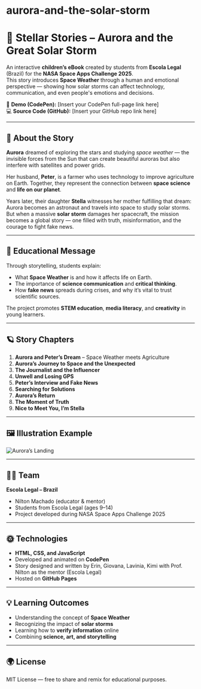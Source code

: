 # aurora-and-the-solar-storm
# 🌌 Stellar Stories – Aurora and the Great Solar Storm

An interactive **children’s eBook** created by students from **Escola Legal** (Brazil) for the **NASA Space Apps Challenge 2025**.  
This story introduces **Space Weather** through a human and emotional perspective — showing how solar storms can affect technology, communication, and even people's emotions and decisions.

🎨 **Demo (CodePen):** [Insert your CodePen full-page link here]  
💻 **Source Code (GitHub):** [Insert your GitHub repo link here]

---

## 📖 About the Story

**Aurora** dreamed of exploring the stars and studying *space weather* — the invisible forces from the Sun that can create beautiful auroras but also interfere with satellites and power grids.

Her husband, **Peter**, is a farmer who uses technology to improve agriculture on Earth. Together, they represent the connection between **space science** and **life on our planet**.

Years later, their daughter **Stella** witnesses her mother fulfilling that dream: Aurora becomes an astronaut and travels into space to study solar storms.  
But when a massive **solar storm** damages her spacecraft, the mission becomes a global story — one filled with truth, misinformation, and the courage to fight fake news.

---

## 🧩 Educational Message

Through storytelling, students explain:
- What **Space Weather** is and how it affects life on Earth.  
- The importance of **science communication** and **critical thinking**.  
- How **fake news** spreads during crises, and why it’s vital to trust scientific sources.  

The project promotes **STEM education**, **media literacy**, and **creativity** in young learners.

---

## 🪐 Story Chapters

1. **Aurora and Peter’s Dream** – Space Weather meets Agriculture  
2. **Aurora’s Journey to Space and the Unexpected**  
3. **The Journalist and the Influencer**  
4. **Unwell and Losing GPS**  
5. **Peter’s Interview and Fake News**  
6. **Searching for Solutions**  
7. **Aurora’s Return**  
8. **The Moment of Truth**  
9. **Nice to Meet You, I’m Stella**

---

## 🖼️ Illustration Example

![Aurora’s Landing](https://blogger.googleusercontent.com/img/b/R29vZ2xl/AVvXsEi6QKP7jYd5l-4E4zdMif8GKDD_pCzW6reFFZWJT4x8SIayytD6TiU51zULnogAoOjrKQcicTiLPilTMVeKTmUUMf-seWOViWGLi1hqfdsrg_KrkZcFhZGvIVkdS2-iLt8rlvT0oltQIKYh9EfupkB4XAybjjh3IPkJVro9xbtbjo_nBamY5CWnBfJJk2Q_/s320/1000055293.jpg)

---

## 👩‍🚀 Team

**Escola Legal – Brazil**  
- Nilton Machado (educator & mentor)  
- Students from Escola Legal (ages 9–14)  
- Project developed during NASA Space Apps Challenge 2025

---

## 🌞 Technologies

- **HTML, CSS, and JavaScript**  
- Developed and animated on **CodePen**  
- Story designed and written by Erin, Giovana, Lavinia, Kimi with Prof. Nilton as the mentor (Escola Legal)  
- Hosted on **GitHub Pages**

---

## 💡 Learning Outcomes

- Understanding the concept of **Space Weather**  
- Recognizing the impact of **solar storms**  
- Learning how to **verify information** online  
- Combining **science, art, and storytelling**

---

## 🌍 License

MIT License — free to share and remix for educational purposes.

